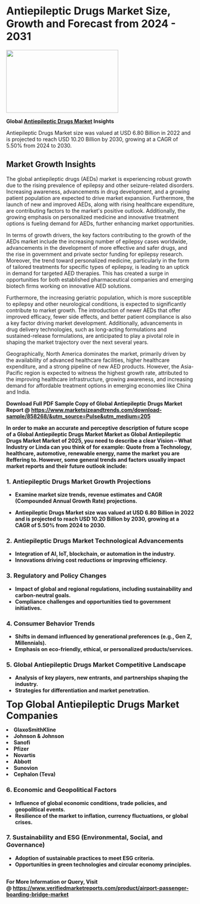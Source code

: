 <H1>Antiepileptic Drugs Market Size, Growth and Forecast from 2024 - 2031</H1><img class="aligncenter size-medium wp-image-584254" src="https://thirdeyenews.in/wp-content/uploads/2024/09/Global-Market-Research-300x168.jpeg" alt="" width="300" height="168" /><p><strong>Global&nbsp;<a href="https://www.marketsizeandtrends.com/download-sample/858268/&amp;utm_source=Pulse&amp;utm_medium=205">Antiepileptic Drugs Market</a> Insights</strong></p><p>Antiepileptic Drugs Market size was valued at USD 6.80 Billion in 2022 and is projected to reach USD 10.20 Billion by 2030, growing at a CAGR of 5.50% from 2024 to 2030.</p><p><h2>Market Growth Insights</h2> <p>The global antiepileptic drugs (AEDs) market is experiencing robust growth due to the rising prevalence of epilepsy and other seizure-related disorders. Increasing awareness, advancements in drug development, and a growing patient population are expected to drive market expansion. Furthermore, the launch of new and improved AEDs, along with rising healthcare expenditure, are contributing factors to the market's positive outlook. Additionally, the growing emphasis on personalized medicine and innovative treatment options is fueling demand for AEDs, further enhancing market opportunities.</p> <p><strong></strong></p> <p>In terms of growth drivers, the key factors contributing to the growth of the AEDs market include the increasing number of epilepsy cases worldwide, advancements in the development of more effective and safer drugs, and the rise in government and private sector funding for epilepsy research. Moreover, the trend toward personalized medicine, particularly in the form of tailored treatments for specific types of epilepsy, is leading to an uptick in demand for targeted AED therapies. This has created a surge in opportunities for both established pharmaceutical companies and emerging biotech firms working on innovative AED solutions.</p> <p>Furthermore, the increasing geriatric population, which is more susceptible to epilepsy and other neurological conditions, is expected to significantly contribute to market growth. The introduction of newer AEDs that offer improved efficacy, fewer side effects, and better patient compliance is also a key factor driving market development. Additionally, advancements in drug delivery technologies, such as long-acting formulations and sustained-release formulations, are anticipated to play a pivotal role in shaping the market trajectory over the next several years.</p> <p>Geographically, North America dominates the market, primarily driven by the availability of advanced healthcare facilities, higher healthcare expenditure, and a strong pipeline of new AED products. However, the Asia-Pacific region is expected to witness the highest growth rate, attributed to the improving healthcare infrastructure, growing awareness, and increasing demand for affordable treatment options in emerging economies like China and India.</p> <p><strong></p><p><span class=""><strong>Download Full PDF Sample Copy of Global Antiepileptic Drugs Market Report</strong> @ <a href="https://www.marketsizeandtrends.com/download-sample/858268/&amp;utm_source=Pulse&amp;utm_medium=205" target="_blank">https://www.marketsizeandtrends.com/download-sample/858268/&amp;utm_source=Pulse&amp;utm_medium=205</a></span></p><p>In order to make an accurate and perceptive description of future scope of a Global&nbsp;Antiepileptic Drugs Market Market as Global&nbsp;Antiepileptic Drugs Market Market of 2025, you need to describe a clear Vision &ndash; What Industry or Linda can you think of for example: Quote from a Technology, healthcare, automotive, renewable energy, name the market you are Reffering to. However, some general trends and factors usually impact market reports and their future outlook include:</p><h3>1.&nbsp;<strong>Antiepileptic Drugs Market Growth Projections</strong></h3><ul><li>Examine market size trends, revenue estimates and CAGR (Compounded Annual Growth Rate) projections.</li><li><p>Antiepileptic Drugs Market size was valued at USD 6.80 Billion in 2022 and is projected to reach USD 10.20 Billion by 2030, growing at a CAGR of 5.50% from 2024 to 2030.</p></li></ul><h3>2.&nbsp;<strong>Antiepileptic Drugs Market Technological Advancements</strong></h3><ul><li>Integration of AI, IoT, blockchain, or automation in the industry.</li><li>Innovations driving cost reductions or improving efficiency.</li></ul><h3>3.&nbsp;<strong>Regulatory and Policy Changes</strong></h3><ul><li>Impact of global and regional regulations, including sustainability and carbon-neutral goals.</li><li>Compliance challenges and opportunities tied to government initiatives.</li></ul><h3>4.&nbsp;<strong>Consumer Behavior Trends</strong></h3><ul><li>Shifts in demand influenced by generational preferences (e.g., Gen Z, Millennials).</li><li>Emphasis on eco-friendly, ethical, or personalized products/services.</li></ul><h3>5.&nbsp;<strong>Global Antiepileptic Drugs Market Competitive Landscape</strong></h3><ul><li>Analysis of key players, new entrants, and partnerships shaping the industry.</li><li>Strategies for differentiation and market penetration.</li></ul><p data-pm-slice="1 1 []"><span style="color: inherit; font-family: inherit; font-size: 25px;">Top Global Antiepileptic Drugs Market Companies</span></p><div class="" data-test-id=""><p><li>GlaxoSmithKline</li><li> Johnson & Johnson</li><li> Sanofi</li><li> Pfizer</li><li> Novartis</li><li> Abbott</li><li> Sunovion</li><li> Cephalon (Teva)</li></p></div><h3>6.&nbsp;<strong>Economic and Geopolitical Factors</strong></h3><ul><li>Influence of global economic conditions, trade policies, and geopolitical events.</li><li>Resilience of the market to inflation, currency fluctuations, or global crises.</li></ul><h3>7.&nbsp;<strong>Sustainability and ESG (Environmental, Social, and Governance)</strong></h3><ul><li>Adoption of sustainable practices to meet ESG criteria.</li><li>Opportunities in green technologies and circular economy principles.</li></ul><h2><strong style="font-size: 14px;">For More Information or Query, Visit @&nbsp;</strong><a style="background-color: #ffffff; font-size: 14px;" href="https://www.marketsizeandtrends.com/report/antiepileptic-drugs-market/" target="_blank">https://www.verifiedmarketreports.com/product/airport-passenger-boarding-bridge-market</a></h2>
